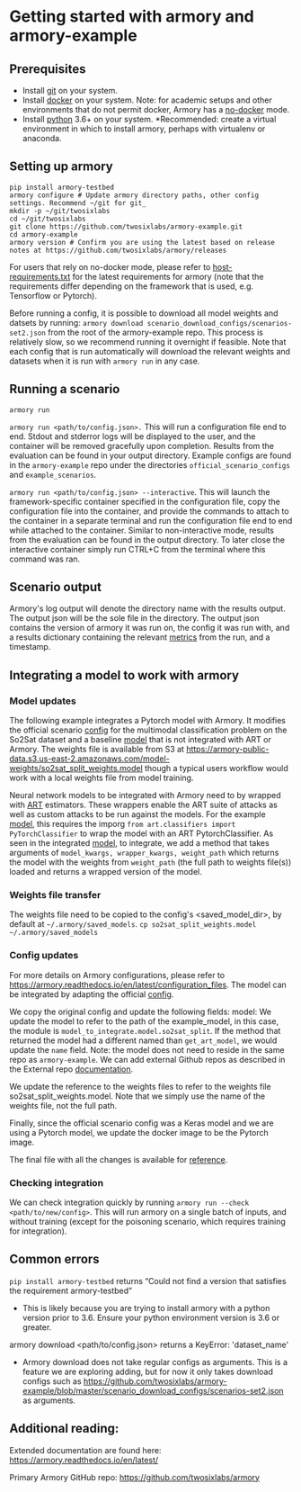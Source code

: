 # Getting started with armory and armory-example

## Prerequisites

* Install [git](https://git-scm.com/book/en/v2/Getting-Started-Installing-Git
) on your system.
* Install [docker](https://docs.docker.com/install) on your system. Note: for academic setups and 
other environments that do not permit docker, Armory has a [no-docker](https://armory.readthedocs.io/en/latest/docker/#running-without-docker) mode.
* Install [python](https://www.python.org/downloads/) 3.6+ on your system.
*Recommended: create a virtual environment in which to install armory, perhaps with virtualenv or anaconda.

## Setting up armory
```
pip install armory-testbed
armory configure # Update armory directory paths, other config settings. Recommend ~/git for git_
mkdir -p ~/git/twosixlabs
cd ~/git/twosixlabs
git clone https://github.com/twosixlabs/armory-example.git
cd armory-example
armory version # Confirm you are using the latest based on release notes at https://github.com/twosixlabs/armory/releases
```

For users that rely on no-docker mode, please refer to [host-requirements.txt](https://github.com/twosixlabs/armory/blob/master/host-requirements.txt)
for the latest requirements for armory (note that the requirements differ depending on the framework that is used, e.g. Tensorflow or Pytorch).

Before running a config, it is possible to download all model weights and datsets by running:
```armory download scenario_download_configs/scenarios-set2.json```
from the root of the armory-example repo. This process is relatively slow, so we recommend running it
overnight if feasible. Note that each config that is run automatically will download the relevant
weights and datasets when it is run with ```armory run``` in any case. 

## Running a scenario
```armory run```

```armory run <path/to/config.json>.``` This will run a configuration file end to end.
Stdout and stderror logs will be displayed to the user, and the container will be removed
gracefully upon completion. Results from the evaluation can be found in your output
directory. Example configs are found in the ```armory-example``` repo under the directories
 ```official_scenario_configs``` and ```example_scenarios```.


```armory run <path/to/config.json> --interactive```. This will launch the framework-specific
container specified in the configuration file, copy the configuration file into the
container, and provide the commands to attach to the container in a separate terminal and run
the configuration file end to end while attached to the container. Similar to non-interactive
mode, results from the evaluation can be found in the output directory. To later close
the interactive container simply run CTRL+C from the terminal where this command was ran.

## Scenario output

Armory's log output will denote the directory name with the results output. The output json will be
the sole file in the directory. The output json contains the version of armory it was run on, the 
config it was run with, and a results dictionary containing the relevant
[metrics](https://armory.readthedocs.io/en/latest/metrics/) from the run, and a timestamp. 

## Integrating a model to work with armory

### Model updates

The following example integrates a Pytorch model with Armory. It modifies the official scenario
[config](https://github.com/twosixlabs/armory-example/blob/master/official_scenario_configs/so2sat_baseline.json)
for the multimodal classification problem on the So2Sat dataset and a baseline
[model](model_to_integrate/model/so2sat_split_unintegrated.py) that is not integrated
with ART or Armory. The weights file is available from S3 at
https://armory-public-data.s3.us-east-2.amazonaws.com/model-weights/so2sat_split_weights.model
though a typical users workflow would work with a local weights file from model training.

Neural network models to be integrated with Armory need to by wrapped with
[ART](https://github.com/Trusted-AI/adversarial-robustness-toolbox) estimators. These
wrappers enable the ART suite of attacks as well as custom attacks to be run against the
models. For the example [model](model_to_integrate/model/so2sat_split_unintegrated.py),
this requires the imporg ```from art.classifiers import PyTorchClassifier``` to wrap the model
with an ART PytorchClassifier. As seen in the integrated [model](model_to_integrate/model/so2sat_split.py),
to integrate, we add a method that takes arguments of ```model_kwargs, wrapper_kwargs, weight_path``` which
returns the model with the weights from ```weight_path``` (the full path to weights file(s))
loaded and returns a wrapped version of the model.

### Weights file transfer
The weights file need to be copied to the config's <saved_model_dir>, by default at ```~/.armory/saved_models```.
```cp so2sat_split_weights.model ~/.armory/saved_models```

### Config updates
For more details on Armory configurations, please refer to https://armory.readthedocs.io/en/latest/configuration_files.
The model can be integrated by adapting the official 
[config](https://github.com/twosixlabs/armory-example/blob/master/official_scenario_configs/so2sat_baseline.json).

We copy the original config and update the following fields:
model: We update the model to refer to the path of the example_model, in this case, the module is
```model_to_integrate.model.so2sat_split```. If the method that returned the model had a different
named than ```get_art_model```, we would update the ```name``` field. Note: the model does not need to
reside in the same repo as ```armory-example```. We can add external Github repos as described in the 
External repo [documentation](https://armory.readthedocs.io/en/stable/external_repos/).

We update the reference to the weights files to refer to the weights file so2sat_split_weights.model. Note
that we simply use the name of the weights file, not the full path.

Finally, since the official scenario config was a Keras model and we are using a Pytorch model, we update
the docker image to be the Pytorch image.

The final file with all the changes is available for [reference](example_scenario_configs/integrate_so2sat_ref.json).

### Checking integration

We can check integration quickly by running ```armory run --check <path/to/new/config>```. This will run
armory on a single batch of inputs, and without training (except for the poisoning scenario, which requires
training for integration).

## Common errors
`pip install armory-testbed` returns “Could not find a version that satisfies the requirement armory-testbed”
*	This is likely because you are trying to install armory with a python version prior to 3.6. Ensure your python
environment version is 3.6 or greater.

armory download <path/to/config.json> returns a KeyError: 'dataset_name'
* Armory download does not take regular configs as arguments. This is a feature we are exploring adding, but for now
it only takes download configs such as https://github.com/twosixlabs/armory-example/blob/master/scenario_download_configs/scenarios-set2.json 
as arguments.

## Additional reading:
Extended documentation are found here: https://armory.readthedocs.io/en/latest/

Primary Armory GitHub repo: https://github.com/twosixlabs/armory
